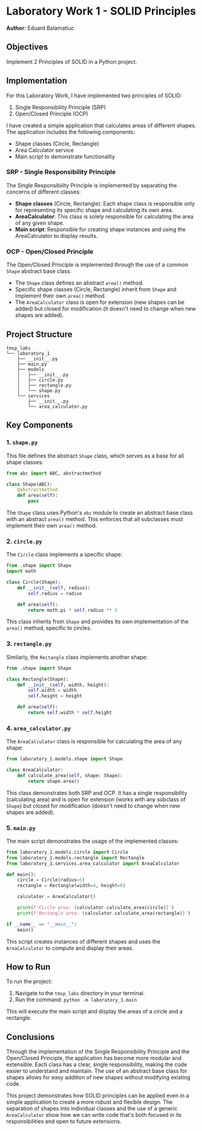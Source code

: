 # Laboratory Work 1 - SOLID Principles

**Author:** Eduard Balamatiuc

## Objectives

Implement 2 Principles of SOLID in a Python project.

## Implementation

For this Laboratory Work, I have implemented two principles of SOLID:

1. Single Responsibility Principle (SRP)
2. Open/Closed Principle (OCP)

I have created a simple application that calculates areas of different shapes. The application includes the following components:

- Shape classes (Circle, Rectangle)
- Area Calculator service
- Main script to demonstrate functionality

### SRP - Single Responsibility Principle

The Single Responsibility Principle is implemented by separating the concerns of different classes:

- **Shape classes** (Circle, Rectangle): Each shape class is responsible only for representing its specific shape and calculating its own area.
- **AreaCalculator**: This class is solely responsible for calculating the area of any given shape.
- **Main script**: Responsible for creating shape instances and using the AreaCalculator to display results.

### OCP - Open/Closed Principle

The Open/Closed Principle is implemented through the use of a common `Shape` abstract base class:

- The `Shape` class defines an abstract `area()` method.
- Specific shape classes (Circle, Rectangle) inherit from `Shape` and implement their own `area()` method.
- The `AreaCalculator` class is open for extension (new shapes can be added) but closed for modification (it doesn't need to change when new shapes are added).

## Project Structure

```
tmsp_labs
└── laboratory_1
    ├── __init__.py
    ├── main.py
    ├── models
    │   ├── __init__.py
    │   ├── circle.py
    │   ├── rectangle.py
    │   └── shape.py
    └── services
        ├── __init__.py
        └── area_calculator.py
```

## Key Components

### 1. `shape.py`

This file defines the abstract `Shape` class, which serves as a base for all shape classes:

```python
from abc import ABC, abstractmethod

class Shape(ABC):
    @abstractmethod
    def area(self):
        pass
```

The `Shape` class uses Python's `abc` module to create an abstract base class with an abstract `area()` method. This enforces that all subclasses must implement their own `area()` method.

### 2. `circle.py`

The `Circle` class implements a specific shape:

```python
from .shape import Shape
import math

class Circle(Shape):
    def __init__(self, radius):
        self.radius = radius

    def area(self):
        return math.pi * self.radius ** 2
```

This class inherits from `Shape` and provides its own implementation of the `area()` method, specific to circles.

### 3. `rectangle.py`

Similarly, the `Rectangle` class implements another shape:

```python
from .shape import Shape

class Rectangle(Shape):
    def __init__(self, width, height):
        self.width = width
        self.height = height

    def area(self):
        return self.width * self.height
```

### 4. `area_calculator.py`

The `AreaCalculator` class is responsible for calculating the area of any shape:

```python
from laboratory_1.models.shape import Shape

class AreaCalculator:
    def calculate_area(self, shape: Shape):
        return shape.area()
```

This class demonstrates both SRP and OCP. It has a single responsibility (calculating area) and is open for extension (works with any subclass of `Shape`) but closed for modification (doesn't need to change when new shapes are added).

### 5. `main.py`

The main script demonstrates the usage of the implemented classes:

```python
from laboratory_1.models.circle import Circle
from laboratory_1.models.rectangle import Rectangle
from laboratory_1.services.area_calculator import AreaCalculator

def main():
    circle = Circle(radius=5)
    rectangle = Rectangle(width=4, height=6)

    calculator = AreaCalculator()

    print(f'Circle area: {calculator.calculate_area(circle)}')
    print(f'Rectangle area: {calculator.calculate_area(rectangle)}')

if __name__ == "__main__":
    main()
```

This script creates instances of different shapes and uses the `AreaCalculator` to compute and display their areas.

## How to Run

To run the project:

1. Navigate to the `tmsp_labs` directory in your terminal.
2. Run the command: `python -m laboratory_1.main`

This will execute the main script and display the areas of a circle and a rectangle.

## Conclusions

Through the implementation of the Single Responsibility Principle and the Open/Closed Principle, the application has become more modular and extensible. Each class has a clear, single responsibility, making the code easier to understand and maintain. The use of an abstract base class for shapes allows for easy addition of new shapes without modifying existing code.

This project demonstrates how SOLID principles can be applied even in a simple application to create a more robust and flexible design. The separation of shapes into individual classes and the use of a generic `AreaCalculator` show how we can write code that's both focused in its responsibilities and open to future extensions.
